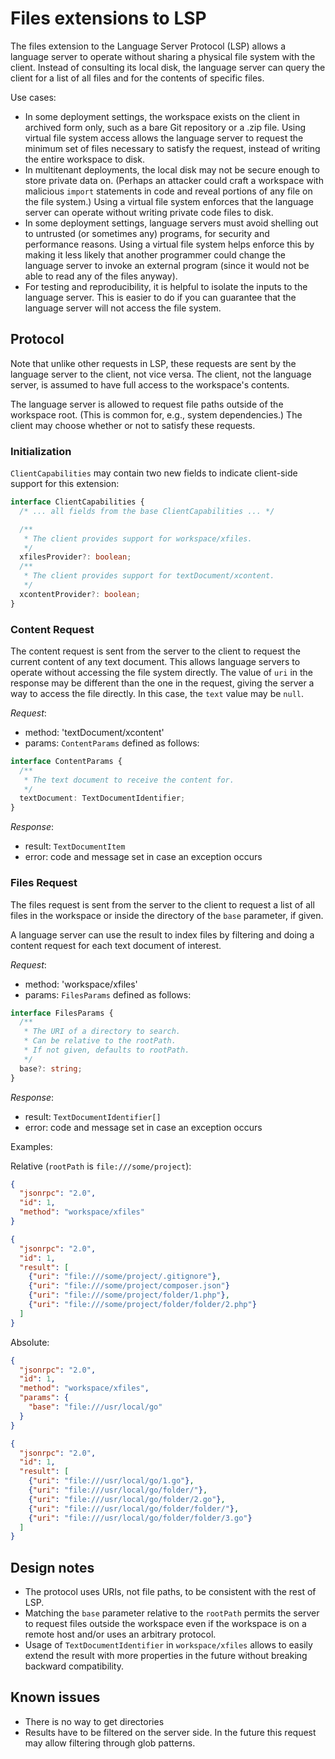 # Files extensions to LSP

The files extension to the Language Server Protocol (LSP) allows a language server to operate without sharing a physical file system with the client. Instead of consulting its local disk, the language server can query the client for a list of all files and for the contents of specific files.

Use cases:

* In some deployment settings, the workspace exists on the client in archived form only, such as a bare Git repository or a .zip file. Using virtual file system access allows the language server to request the minimum set of files necessary to satisfy the request, instead of writing the entire workspace to disk.
* In multitenant deployments, the local disk may not be secure enough to store private data on. (Perhaps an attacker could craft a workspace with malicious `import` statements in code and reveal portions of any file on the file system.) Using a virtual file system enforces that the language server can operate without writing private code files to disk.
* In some deployment settings, language servers must avoid shelling out to untrusted (or sometimes any) programs, for security and performance reasons. Using a virtual file system helps enforce this by making it less likely that another programmer could change the language server to invoke an external program (since it would not be able to read any of the files anyway).
* For testing and reproducibility, it is helpful to isolate the inputs to the language server. This is easier to do if you can guarantee that the language server will not access the file system.

## Protocol

Note that unlike other requests in LSP, these requests are sent by the language server to the client, not vice versa. The client, not the language server, is assumed to have full access to the workspace's contents.

The language server is allowed to request file paths outside of the workspace root. (This is common for, e.g., system dependencies.) The client may choose whether or not to satisfy these requests.

### Initialization

`ClientCapabilities` may contain two new fields to indicate client-side support for this extension:

```typescript
interface ClientCapabilities {
  /* ... all fields from the base ClientCapabilities ... */

  /**
   * The client provides support for workspace/xfiles.
   */
  xfilesProvider?: boolean;
  /**
   * The client provides support for textDocument/xcontent.
   */
  xcontentProvider?: boolean;
}
```

### Content Request

The content request is sent from the server to the client to request the current content of any text document. This allows language servers to operate without accessing the file system directly. The value of `uri` in the response may be different than the one in the request, giving the server a way to access the file directly. In this case, the `text` value may be `null`.

_Request_:
* method: 'textDocument/xcontent'
* params: `ContentParams` defined as follows:

```typescript
interface ContentParams {
  /**
   * The text document to receive the content for.
   */
  textDocument: TextDocumentIdentifier;
}
```

_Response_:
* result: `TextDocumentItem`
* error: code and message set in case an exception occurs

### Files Request

The files request is sent from the server to the client to request a list of all files in the workspace or inside the directory of the `base` parameter, if given.

A language server can use the result to index files by filtering and doing a content request for each text document of interest.

_Request_:
* method: 'workspace/xfiles'
* params: `FilesParams` defined as follows:

```typescript
interface FilesParams {
  /**
   * The URI of a directory to search.
   * Can be relative to the rootPath.
   * If not given, defaults to rootPath.
   */
  base?: string;
}
```

_Response_:
* result: `TextDocumentIdentifier[]`
* error: code and message set in case an exception occurs

Examples:

Relative (`rootPath` is `file:///some/project`):

```json
{
  "jsonrpc": "2.0",
  "id": 1,
  "method": "workspace/xfiles"
}
```

```json
{
  "jsonrpc": "2.0",
  "id": 1,
  "result": [
    {"uri": "file:///some/project/.gitignore"},
    {"uri": "file:///some/project/composer.json"}
    {"uri": "file:///some/project/folder/1.php"},
    {"uri": "file:///some/project/folder/folder/2.php"}
  ]
}
```

Absolute:

```json
{
  "jsonrpc": "2.0",
  "id": 1,
  "method": "workspace/xfiles",
  "params": {
    "base": "file:///usr/local/go"
  }
}
```

```json
{
  "jsonrpc": "2.0",
  "id": 1,
  "result": [
    {"uri": "file:///usr/local/go/1.go"},
    {"uri": "file:///usr/local/go/folder/"},
    {"uri": "file:///usr/local/go/folder/2.go"},
    {"uri": "file:///usr/local/go/folder/folder/"},
    {"uri": "file:///usr/local/go/folder/folder/3.go"}
  ]
}
```

## Design notes

* The protocol uses URIs, not file paths, to be consistent with the rest of LSP.
* Matching the `base` parameter relative to the `rootPath` permits the server to request files outside the workspace even if the workspace is on a remote host and/or uses an arbitrary protocol.
* Usage of `TextDocumentIdentifier` in `workspace/xfiles` allows to easily extend the result with more properties in the future without breaking backward compatibility.


## Known issues

* There is no way to get directories
* Results have to be filtered on the server side. In the future this request may allow filtering through glob patterns.
